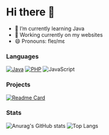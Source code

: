 # Hi there 👋
- 🌱 I’m currently learning Java
- 🔭 Working currently on my websites
- 😄 Pronouns: fleɪ/mɛ
### Languages
[![Java](https://img.shields.io/badge/JAVA-e87000?style=for-the-badge&logo=java&logoColor=fff)](https://docs.oracle.com/en/java/)
[![PHP](https://img.shields.io/badge/PHP-777bb4?style=for-the-badge&logo=php&logoColor=fff)](https://www.php.net/)
![JavaScript](https://img.shields.io/badge/JavaScript-bda000?style=for-the-badge&logo=javascript&logoColor=fff)
### Projects
[![Readme Card](https://github-readme-stats.vercel.app/api/pin/?username=flsmee&repo=flsmee.github.io&theme=nord)](https://github.com/flsmee/flsmee.github.io)
### Stats
![Anurag's GitHub stats](https://github-readme-stats.vercel.app/api?username=flsmee&show_icons=true&theme=nord)
![Top Langs](https://github-readme-stats.vercel.app/api/top-langs/?username=flsmee&layout=compact&theme=nord)
<!--
**flsmee/flsmee** is a ✨ _special_ ✨ repository because its `README.md` (this file) appears on your GitHub profile.

Here are some ideas to get you started:

- 🔭 I’m currently working on ...
- 🌱 I’m currently learning ...
- 👯 I’m looking to collaborate on ...
- 🤔 I’m looking for help with ...
- 💬 Ask me about ...
- 📫 How to reach me: ...
- 😄 Pronouns: ...
- ⚡ Fun fact: ...
-->
